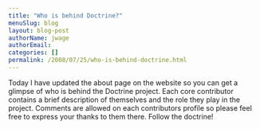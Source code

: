 ```yaml
---
title: "Who is behind Doctrine?"
menuSlug: blog
layout: blog-post
authorName: jwage
authorEmail:
categories: []
permalink: /2008/07/25/who-is-behind-doctrine.html
---
```

Today I have updated the about page on the website so you can get a
glimpse of who is behind the Doctrine project. Each core contributor
contains a brief description of themselves and the role they play in the
project. Comments are allowed on each contributors profile so please
feel free to express your thanks to them there. Follow the doctrine!
